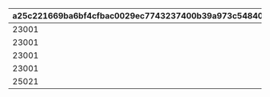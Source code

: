|a25c221669ba6bf4cfbac0029ec7743237400b39a973c54840fcb86741b653b5|35d4c192fc9897704d91cd5b6f6e74e7a8eded6943f71fee89947f1b86527edc|1e6096ba6a274567d0bd65e37ed68fefbd828d8f89c6eb05b26db63fee674f6c|e11dfcfeadef0f8ea44f91f4b717880f2f60fa7ae4b6156f279cc4516afe0db0|e8de06a5c8b35e84665287c07daa51c13d91292e7d2ca2ad36d0b5b07852aeb9|4e3998195343807c5d7e884f25e2ddc49ce4bf20ced881f6b692dd85319223ee|38f240f362a9c2ed09088a3954ca9db6ecda778740f0ad2031eb1288bbba1d50|a7eada8ff1efb24156e1d53ce732964073b9b1633a547ae7e0a99f1aca416444|caaa3d3f8cb4efe5516526b6a0640405541caa4ff7a45cb648c024c09756a552|8f457bedb7c770bfad8fa722f555598d2aac9e7caf863aefa6ea65db6c4cc6e4|4a412be3873b53430a701016a2228e9a8d1c019ce41666391a8dbd613afe05bd|e45aae6a52eee44e2df55bc4071a7722eb1f39714776f9760888baeac202fffc|
| --- | --- | --- | --- | --- | --- | --- | --- | --- | --- | --- | --- |
|23001|804100101|94002|22003|20003|0|1|10011|1001|1|0|50003|
|23001|804100201|94002|22003|91002|1|4|10021|1002|1|1|50003|
|23001|804100301|94002|22003|91002|1|7|10031|1003|1|4|50003|
|23001|0|94002|22003|91002|1|10|10040|1004|0|7|50003|
|25021|0|91002|140001|4104402|0|11|10050|1005|0|10|21953|